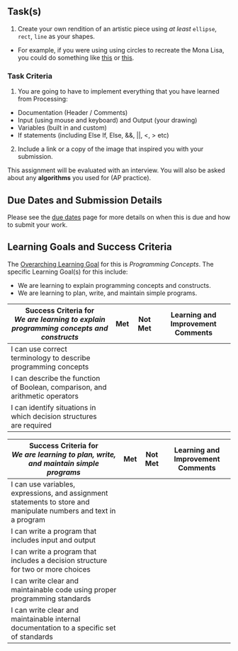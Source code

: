 ## Task(s)

1. Create your own rendition of an artistic piece using _at least_ ```ellipse```, ```rect```, ```line``` as your shapes.

  * For example, if you were using using circles to recreate the Mona Lisa, you could do something like [this](https://i.pinimg.com/736x/08/59/bf/0859bf1ea923f8097e6f7f1af937b1d4--paper-mosaic-mona-lisa.jpg) or [this](http://www.risasinmas.com/wp-content/uploads/2013/12/La-Mona-Lisa-hecha-con-puntos.jpg).

### Task Criteria

1. You are going to have to implement everything that you have learned from Processing:
* Documentation (Header / Comments)
* Input (using mouse and keyboard) and Output (your drawing)
* Variables (built in and custom)
* If statements (including Else If, Else, &&, ||, <, > etc)
2. Include a link or a copy of the image that inspired you with your submission.

This assignment will be evaluated with an interview.  You will also be asked about any **algorithms** you used for (AP practice).

## Due Dates and Submission Details

Please see the [due dates](./Due-Dates-and-Submission-Details) page for more details on when this is due and how to submit your work.

## Learning Goals and Success Criteria

The [Overarching Learning Goal](./images/ICS2O.jpg) for this is _Programming Concepts_.
The specific Learning Goal(s) for this include:
  * We are learning to explain programming concepts and constructs.
  * We are learning to plan, write, and maintain simple programs.

| Success Criteria for <br/> _We are learning to explain programming concepts and constructs_ | Met | Not Met | Learning and Improvement Comments |
| ----------- | --- | ------ | ------- |
| I can use correct terminology to describe programming concepts | | | |
| I can describe the function of Boolean, comparison, and arithmetic operators | | | |
| I can identify situations in which decision structures are required | | | |

| Success Criteria for <br/> _We are learning to plan, write, and maintain simple programs_ | Met | Not Met | Learning and Improvement Comments |
| ----------- | --- | ------ | ------- |
| I can use variables, expressions, and assignment statements to store and manipulate numbers and text in a program | | | |
| I can write a program that includes input and output | | | |
| I can write a program that includes a decision structure for two or more choices | | | |
| I can write clear and maintainable code using proper programming standards | | | |
| I can write clear and maintainable internal documentation to a specific set of standards | | | |
